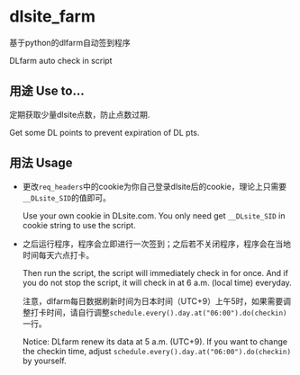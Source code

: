 # dlsite_farm
基于python的dlfarm自动签到程序

DLfarm auto check in script

## 用途 Use to...
定期获取少量dlsite点数，防止点数过期.

Get some DL points to prevent expiration of DL pts.

## 用法 Usage
* 更改`req_headers`中的cookie为你自己登录dlsite后的cookie，理论上只需要`__DLsite_SID`的值即可。

  Use your own cookie in DLsite.com. You only need get `__DLsite_SID` in cookie string to use the script.

* 之后运行程序，程序会立即进行一次签到；之后若不关闭程序，程序会在当地时间每天六点打卡。

  Then run the script, the script will immediately check in for once. And if you do not stop the script, it will check in at 6 a.m. (local time) everyday.

  注意，dlfarm每日数据刷新时间为日本时间（UTC+9）上午5时，如果需要调整打卡时间，请自行调整`schedule.every().day.at("06:00").do(checkin)`一行。

  Notice: DLfarm renew its data at 5 a.m. (UTC+9). If you want to change the checkin time, adjust `schedule.every().day.at("06:00").do(checkin)` by yourself.
